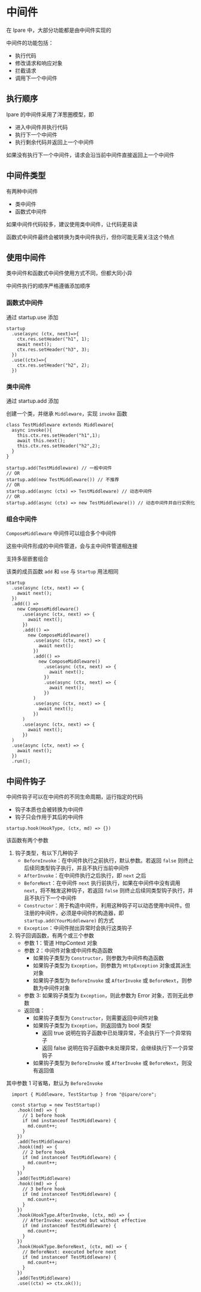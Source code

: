 # 中间件

在 Ipare 中，大部分功能都是由中间件实现的

中间件的功能包括：

- 执行代码
- 修改请求和响应对象
- 拦截请求
- 调用下一个中间件

## 执行顺序

Ipare 的中间件采用了洋葱圈模型，即

- 进入中间件并执行代码
- 执行下一个中间件
- 执行剩余代码并返回上一个中间件

如果没有执行下一个中间件，请求会沿当前中间件直接返回上一个中间件

## 中间件类型

有两种中间件

- 类中间件
- 函数式中间件

如果中间件代码较多，建议使用类中间件，让代码更易读

函数式中间件最终会被转换为类中间件执行，但你可能无需关注这个特点

## 使用中间件

类中间件和函数式中间件使用方式不同，但都大同小异

中间件执行的顺序严格遵循添加顺序

### 函数式中间件

通过 startup.use 添加

```TS
startup
  .use(async (ctx, next)=>{
    ctx.res.setHeader("h1", 1);
    await next();
    ctx.res.setHeader("h3", 3);
  })
  .use((ctx)=>{
    ctx.res.setHeader("h2", 2);
  })
```

### 类中间件

通过 startup.add 添加

创建一个类，并继承 `Middleware`，实现 `invoke` 函数

```TS
class TestMiddleware extends Middleware{
  async invoke(){
    this.ctx.res.setHeader("h1",1);
    await this.next();
    this.ctx.res.setHeader("h2",2);
  }
}
```

```TS
startup.add(TestMiddleware) // 一般中间件
// OR
startup.add(new TestMiddleware()) // 不推荐
// OR
startup.add(async (ctx) => TestMiddleware) // 动态中间件
// OR
startup.add(async (ctx) => new TestMiddleware()) // 动态中间件并自行实例化
```

### 组合中间件

`ComposeMiddleware` 中间件可以组合多个中间件

这些中间件形成的中间件管道，会与主中间件管道相连接

支持多层嵌套组合

该类的成员函数 `add` 和 `use` 与 `Startup` 用法相同

```TS
startup
  .use(async (ctx, next) => {
    await next();
  })
  .add(() =>
    new ComposeMiddleware()
      .use(async (ctx, next) => {
        await next();
      })
      .add(() =>
        new ComposeMiddleware()
          .use(async (ctx, next) => {
            await next();
          })
          .add(() =>
            new ComposeMiddleware()
              .use(async (ctx, next) => {
                await next();
              })
              .use(async (ctx, next) => {
                await next();
              })
          )
          .use(async (ctx, next) => {
            await next();
          })
      )
      .use(async (ctx, next) => {
        await next();
      })
  )
  .use(async (ctx, next) => {
    await next();
  })
  .run();
```

## 中间件钩子

中间件钩子可以在中间件的不同生命周期，运行指定的代码

- 钩子本质也会被转换为中间件
- 钩子只会作用于其后的中间件

```TS
startup.hook(HookType, (ctx, md) => {})
```

该函数有两个参数

1. 钩子类型，有以下几种钩子
   - `BeforeInvoke`：在中间件执行之前执行，默认参数。若返回 `false` 则终止后续同类型钩子执行，并且不执行当前中间件
   - `AfterInvoke`：在中间件执行之后执行，即 `next` 之后
   - `BeforeNext`：在中间件 `next` 执行前执行，如果在中间件中没有调用 `next`，将不触发这种钩子，若返回 `false` 则终止后续同类型钩子执行，并且不执行下一个中间件
   - `Constructor`：用于构造中间件，利用这种钩子可以动态使用中间件。但注册的中间件，必须是中间件的构造器，即 `startup.add(YourMiddleware)` 的方式
   - `Exception`：中间件抛出异常时会执行这类钩子
2. 钩子回调函数，有两个或三个参数
   - 参数 1：管道 HttpContext 对象
   - 参数 2：中间件对象或中间件构造函数
     - 如果钩子类型为 `Constructor`，则参数为中间件构造函数
     - 如果钩子类型为 `Exception`，则参数为 `HttpException` 对象或其派生对象
     - 如果钩子类型为 `BeforeInvoke` 或 `AfterInvoke` 或 `BeforeNext`，则参数为中间件对象
   - 参数 3: 如果钩子类型为 `Exception`，则此参数为 Error 对象，否则无此参数
   - 返回值：
     - 如果钩子类型为 `Constructor`，则需要返回中间件对象
     - 如果钩子类型为 `Exception`，则返回值为 bool 类型
       - 返回 true 说明在钩子函数中已处理异常，不会执行下一个异常钩子
       - 返回 false 说明在钩子函数中未处理异常，会继续执行下一个异常钩子
     - 如果钩子类型为 `BeforeInvoke` 或 `AfterInvoke` 或 `BeforeNext`，则没有返回值

其中参数 1 可省略，默认为 `BeforeInvoke`

```TS
  import { Middleware, TestStartup } from "@ipare/core";

  const startup = new TestStartup()
    .hook((md) => {
      // 1 before hook
      if (md instanceof TestMiddleware) {
        md.count++;
      }
    })
    .add(TestMiddleware)
    .hook((md) => {
      // 2 before hook
      if (md instanceof TestMiddleware) {
        md.count++;
      }
    })
    .add(TestMiddleware)
    .hook((md) => {
      // 3 before hook
      if (md instanceof TestMiddleware) {
        md.count++;
      }
    })
    .hook(HookType.AfterInvoke, (ctx, md) => {
      // AfterInvoke: executed but without effective
      if (md instanceof TestMiddleware) {
        md.count++;
      }
    })
    .hook(HookType.BeforeNext, (ctx, md) => {
      // BeforeNext: executed before next
      if (md instanceof TestMiddleware) {
        md.count++;
      }
    })
    .add(TestMiddleware)
    .use((ctx) => ctx.ok());
```
